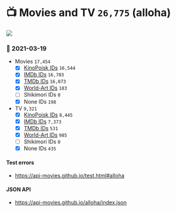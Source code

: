 # :tv: Movies and TV `26,775` (alloha)

<a href="https://API-Movies.github.io"><img src="https://API-Movies.github.io/banner.png?cache"></a>

### :date: 2021-03-19
- Movies `17,454`
  - [x] <a href="https://API-Movies.github.io/alloha/movie_kinopoisk_ids.json">KinoPoisk IDs</a> `16,544`
  - [x] <a href="https://API-Movies.github.io/alloha/movie_imdb_ids.json">IMDb IDs</a> `16,703`
  - [x] <a href="https://API-Movies.github.io/alloha/movie_tmdb_ids.json">TMDb IDs</a> `16,073`
  - [x] <a href="https://API-Movies.github.io/alloha/movie_world_art_ids.json">World-Art IDs</a> `183`
  - [ ] Shikimori IDs `0`
  - [x] None IDs `198`
- TV `9,321`
  - [x] <a href="https://API-Movies.github.io/alloha/tv_kinopoisk_ids.json">KinoPoisk IDs</a> `8,445`
  - [x] <a href="https://API-Movies.github.io/alloha/tv_imdb_ids.json">IMDb IDs</a> `7,373`
  - [x] <a href="https://API-Movies.github.io/alloha/tv_tmdb_ids.json">TMDb IDs</a> `531`
  - [x] <a href="https://API-Movies.github.io/alloha/tv_world_art_ids.json">World-Art IDs</a> `985`
  - [ ] Shikimori IDs `0`
  - [x] None IDs `435`
#### Test errors
- <a href='https://api-movies.github.io/test.html#alloha'>https://api-movies.github.io/test.html#alloha</a>
#### JSON API
- <a href='https://api-movies.github.io/alloha/index.json'>https://api-movies.github.io/alloha/index.json</a>
